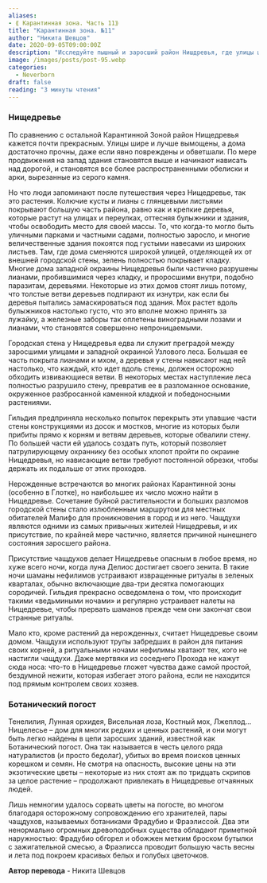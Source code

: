 ```yaml
---
aliases: 
- ⟪ Карантинная зона. Часть 11⟫
title: "Карантинная зона. №11"
author: "Никита Шевцов"
date: 2020-09-05T09:00:00Z
description: "Исследуйте пышный и заросший район Нишдревья, где улицы широкие, а здания покрыты виноградниками и высокими деревьями. Затеряйтесь в мире, где некогда величественные сооружения теперь покоятся под навесами из листьев, а покрытые мхом булыжники напоминают пышные зеленые лужайки. Откройте для себя уникальный и красивый уголок карантинной зоны в этой захватывающей истории о Малифо."
image: /images/posts/post-95.webp
categories: 
  - Neverborn
draft: false
reading: "3 минуты чтения"
---
```


### Нищедревье

По сравнению с остальной Карантинной Зоной район Нищедревья кажется почти прекрасным. Улицы шире и лучше вымощены, а дома достаточно прочны, даже если явно повреждены и обветшали. По мере продвижения на запад здания становятся выше и начинают нависать над дорогой, и становятся все более распространенными обелиски и арки, вырезанные из серого камня.

Но что люди запоминают после путешествия через Нищедревье, так это растения. Колючие кусты и лианы с глянцевыми листьями покрывают большую часть района, равно как и крепкие деревья, которые растут на улицах и переулках, оттесняя булыжники и здания, чтобы освободить место для своей массы. То, что когда-то могло быть уличными парками и частными садами, полностью заросло, и многие величественные здания покоятся под густыми навесами из широких листьев. Там, где дома сменяются широкой улицей, отделяющей их от внешней городской стены, зелень полностью покрывает кладку. Многие дома западной окраины Нищедревья были частично разрушены лианами, пробившимися через кладку, и проросшими внутри, подобно паразитам, деревьями. Некоторые из этих домов стоят лишь потому, что толстые ветви деревьев подпирают их изнутри, как если бы деревья пытались замаскироваться под здания. Мох растет вдоль булыжников настолько густо, что это вполне можно принять за лужайку, а железные заборы так оплетены виноградными лозами и лианами, что становятся совершенно непроницаемыми.

Городская стена у Нищедревья едва ли служит преградой между заросшими улицами и западной окраиной Узлового леса. Большая ее часть покрыта лианами и мхом, а деревья у стены нависают над ней настолько, что каждый, кто идет вдоль стены, должен осторожно обходить извивающиеся ветви. В некоторых местах наступление леса полностью разрушило стену, превратив ее в разломанное основание, окруженное разбросанной каменной кладкой и победоносными растениями.

Гильдия предприняла несколько попыток перекрыть эти упавшие части стены конструкциями из досок и мостков, многие из которых были прибиты прямо к корням и ветвям деревьев, которые обвалили стену. По большей части ей удалось создать путь, который позволяет патрулирующему охраннику без особых хлопот пройти по окраине Нищедревья, но нависающие ветви требуют постоянной обрезки, чтобы держать их подальше от этих проходов.

Нерожденные встречаются во многих районах Карантинной зоны (особенно в Глотке), но наибольшее их число можно найти в Нищедревье. Сочетание буйной растительности и больших разломов городской стены стало излюбленным маршрутом для местных обитателей Малифо для проникновения в город и из него. Чащдухи являются одними из самых привычных жителей Нищедревья, и их присутствие, по крайней мере частично, является причиной нынешнего состояния заросшего района.

Присутствие чащдухов делает Нищедревье опасным в любое время, но хуже всего ночи, когда луна Делиос достигает своего зенита. В такие ночи шаманы нефилимов устраивают извращенные ритуалы в зеленых кварталах, обычно включающие два-три десятка помогающих сородичей. Гильдия прекрасно осведомлена о том, что происходит такими «ведьмиными ночами» и регулярно устраивает налеты на Нищедревье, чтобы прервать шаманов прежде чем они закончат свои странные ритуалы.

Мало кто, кроме растений да нерожденных, считает Нищедревье своим домом. Чащдухи используют трупы забредших в район для питания своих корней, а ритуальными ночами нефилимы хватают тех, кого не настигли чащдухи. Даже мертвяки из соседнего Прохода не кажут сюда носа: что-то в Нищедревье гложет чувства даже самой простой, бездумной нежити, которая избегает этого района, если не находится под прямым контролем своих хозяев.

### Ботанический погост

Тенелилия, Лунная орхидея, Висельная лоза, Костный мох, Лжеплод… Нищелесье – дом для многих редких и ценных растений, и они могут быть легко найдены в цепи заросших зданий, известной как Ботанический погост. Она так называется в честь целого ряда натуралистов (и просто бедолаг), убитых во время поисков ценных корешком и семян. Не смотря на опасность, высокие цены на эти экзотические цветы – некоторые из них стоят аж по тридцать скрипов за целое растение – продолжают привлекать в Нищедревье отчаянных людей.

Лишь немногим удалось сорвать цветы на погосте, во многом благодаря осторожному сопровождению его хранителей, пары чащдухов, называемых ботаниками Фрадубио и Фраэлиссой. Два эти ненормально огромных древоподобных существа обладают приметной наружностью: Фрадубио обгорел и обожжен метким броском бутылки с зажигательной смесью, а Фраэлисса проводит большую часть весны и лета под покроем красивых белых и голубых цветочков.


**Автор перевода** - Никита Шевцов